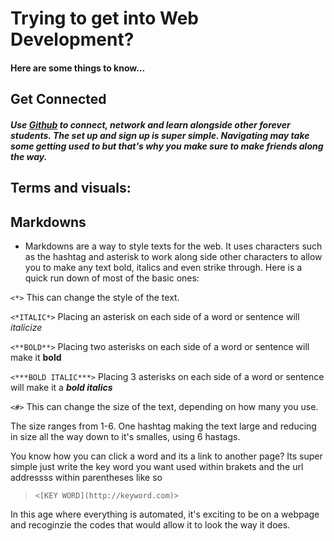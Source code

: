 # Trying to get into Web Development?
#### Here are some things to know...

## Get Connected   
#####  Use [Github](https://github.com) to connect, network and learn alongside other forever students. The set up and sign up is super simple. Navigating may take some getting used to but that's why you make sure to make friends along the way.

## Terms and visuals:

## Markdowns
 - Markdowns are a way to style texts for the web. It uses characters such as the hashtag and asterisk to work along side other characters to allow you to make any text bold, italics and even strike through. Here is a quick run down of most of the basic ones: 
 >

`<*>` This can change the style of the text.

`<*ITALIC*>` Placing an asterisk on each side of a word or sentence will *italicize*

`<**BOLD**>` Placing two asterisks on each side of a word or sentence will make it **bold**

`<***BOLD ITALIC***>` Placing 3 asterisks on each side of a word or sentence will make it a ***bold italics***


`<#>` This can change the size of the text, depending on how many you use. 

The size ranges from 1-6. One hashtag making the text large and reducing in size all the way down to it's smalles, using 6 hastags.

You know how you can click a word and its a link to another page? Its super simple just write the key word you want used within brakets and the url addressss within parentheses like so 
>`<[KEY WORD](http://keyword.com)>`

In this age where everything is automated, it's exciting to be on a webpage and recoginzie the codes that would allow it to look the way it does. 


